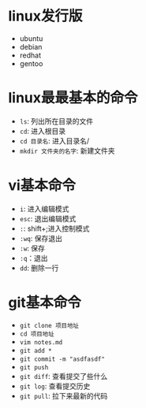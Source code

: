 # linux发行版
- ubuntu
- debian
- redhat
- gentoo

# linux最最基本的命令
- `ls`: 列出所在目录的文件
- `cd`: 进入根目录
- `cd 目录名`: 进入目录名/
- `mkdir 文件夹的名字`: 新建文件夹

# vi基本命令
- `i`: 进入编辑模式
- `esc`: 退出编辑模式
- `:`: shift+;进入控制模式
- `:wq`: 保存退出
- `:w`: 保存
- `:q`：退出
- `dd`: 删除一行

# git基本命令
- `git clone 项目地址`
- `cd 项目地址`
- `vim notes.md`
- `git add *`
- `git commit -m "asdfasdf"`
- `git push`
- `git diff`: 查看提交了些什么
- `git log`: 查看提交历史
- `git pull`: 拉下来最新的代码
